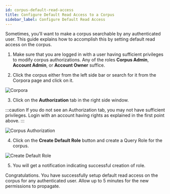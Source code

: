 ```yaml
---
id: corpus-default-read-access
title: Configure Default Read Access to a Corpus
sidebar_label: Configure Default Read Access
---
```


Sometimes, you’ll want to make a corpus searchable by any authenticated user.
This guide explains how to accomplish this by setting default read access on the
corpus.

1. Make sure that you are logged in with a user having sufficient privileges to
   modify corpus authorizations. Any of the roles **Corpus Admin**,
   **Account Admin**, or **Account Owner** suffice.

2. Click the corpus either from the left side bar or search for it from the
   Corpora page and click on it.

  ![Corpora](/img/corpora.png)

3. Click on the **Authorization** tab in the right side window. 

  :::caution
  If you do not see an Authorization tab, you may not have sufficient
  privileges. Login with an account having rights as explained in the first
  point above.
  :::

  ![Corpus Authorization](/img/corpus_authorization.png)

4. Click on the **Create Default Role** button and create a Query Role for the
   corpus.

  ![Create Default Role](/img/create_default_corpus_role.png)

5. You will get a notification indicating successful creation of role. 

Congratulations. You have successfully setup default read access on the corpus
for any authenticated user. Allow up to 5 minutes for the new permissions to
propagate.
